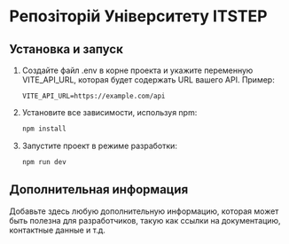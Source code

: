 # Репозіторій Університету ITSTEP

## Установка и запуск

1. Создайте файл .env в корне проекта и укажите переменную VITE_API_URL, которая будет содержать URL вашего API. Пример:

   ```plaintext
   VITE_API_URL=https://example.com/api
   ```

2. Установите все зависимости, используя npm:

   ```bash
   npm install
   ```

3. Запустите проект в режиме разработки:

   ```bash
   npm run dev
   ```

## Дополнительная информация

Добавьте здесь любую дополнительную информацию, которая может быть полезна для разработчиков, такую как ссылки на документацию, контактные данные и т.д.
